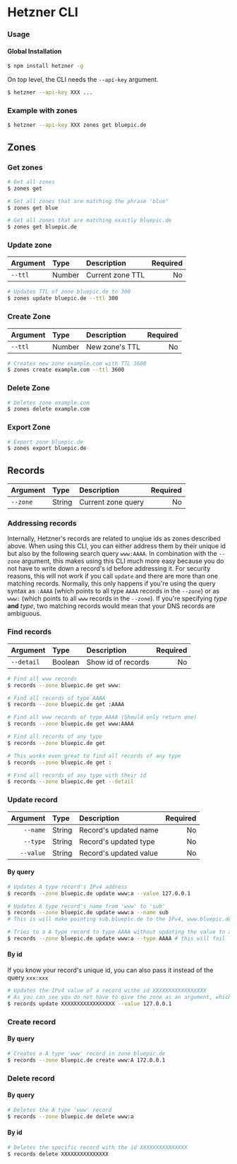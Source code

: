 # Hetzner CLI

### Usage

#### Global Installation

```bash
$ npm install hetzner -g
```

On top level, the CLI needs the `--api-key` argument.

```bash
$ hetzner --api-key XXX ...
```


### Example with zones

```bash
$ hetzner --api-key XXX zones get bluepic.de
```

## Zones

### Get zones

```bash
# Get all zones
$ zones get

# Get all zones that are matching the phrase 'blue'
$ zones get blue

# Get all zones that are matching exactly bluepic.de
$ zones get bluepic.de
```


### Update zone

|Argument|Type  |Description       |Required|
|--------|:-----|:-----------------|-------:|
| `--ttl`|Number|Current zone TTL  |      No|

```bash
# Updates TTL of zone bluepic.de to 300
$ zones update bluepic.de --ttl 300
```

### Create Zone

|Argument|Type  |Description       |Required|
|--------|:-----|:-----------------|-------:|
| `--ttl`|Number|New zone's TTL    |      No|

```bash
# Creates new zone example.com with TTL 3600
$ zones create example.com --ttl 3600
```

### Delete Zone

```bash
# Deletes zone example.com
$ zones delete example.com
```

### Export Zone

```bash
# Export zone bluepic.de
$ zones export bluepic.de
```


## Records

|Argument|Type  |Description       |Required|
|--------|:-----|:-----------------|-------:|
|`--zone`|String|Current zone query|      No|

### Addressing records

Internally, Hetzner's records are related to unqiue ids as zones described above. When using this CLI, you can either address them by their unique id but also by the following search query `www:AAAA`. In combination with the `--zone` argument, this makes using this CLI much more easy because you do not have to write down a record's id before addressing it. For security reasons, this will not work if you call `update` and there are more than one matching records. Normally, this only happens if you're using the query syntax as `:AAAA` (which points to all type `AAAA` records in the `--zone`) or as `www:` (which points to all `www` records in the `--zone`). If you're specifying *type* **and** *type*, two matching records would mean that your DNS records are ambiguous.

### Find records

|Argument  |Type   |Description       |Required|
|----------|:------|:-----------------|-------:|
|`--detail`|Boolean|Show id of records|      No|

```bash
# Find all www records
$ records --zone bluepic.de get www:

# Find all records of type AAAA
$ records --zone bluepic.de get :AAAA

# Find all www records of type AAAA (Should only return one)
$ records --zone bluepic.de get www:AAAA

# Find all records of any type
$ records --zone bluepic.de get

# This works even great to find all records of any type
$ records --zone bluepic.de get :

# Find all records of any type with their id
$ records --zone bluepic.de get --detail
```

### Update record

|Argument|Type   |Description           |Required|
|--------:|:-----|:---------------------|-------:|
| `--name`|String|Record's updated name |      No|
| `--type`|String|Record's updated type |      No|
|`--value`|String|Record's updated value|      No|


#### By query

```bash
# Updates A type record's IPv4 address
$ records --zone bluepic.de update www:a --value 127.0.0.1

# Updates A type record's name from 'www' to 'sub'
$ records --zone bluepic.de update www:a --name sub
# This is will make pointing sub.bluepic.de to the IPv4, www.bluepic.de pointed before

# Tries to a A type record to type AAAA without updating the value to a valid IPv6 address
$ records --zone bluepic.de update www:a --type AAAA # this will fail
```


#### By id

If you know your record's unique id, you can also pass it instead of the query `xxx:xxx`

```bash
# Updates the IPv4 value of a record withe id XXXXXXXXXXXXXXXXX
# As you can see you do not have to give the zone as an argument, which is more performant
$ records update XXXXXXXXXXXXXXXXX --value 127.0.0.1
```

### Create record

#### By query

```bash
# Creates a A type 'www' record in zone bluepic.de
$ records --zone bluepic.de create www:A 172.0.0.1
```


### Delete record

#### By query

```bash
# Deletes the A type 'www' record
$ records --zone bluepic.de delete www:a
```

#### By id

```bash
# Deletes the specific record with the id XXXXXXXXXXXXXXX
$ records delete XXXXXXXXXXXXXXX
```
